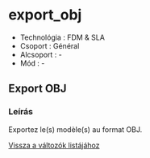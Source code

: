 # export\_obj

* Technológia :  FDM & SLA
* Csoport : Général
* Alcsoport : -
* Mód : - 

## Export OBJ

### Leírás

Exportez le\(s\) modèle\(s\) au format OBJ.

[Vissza a változók listájához](variable_list.md)

